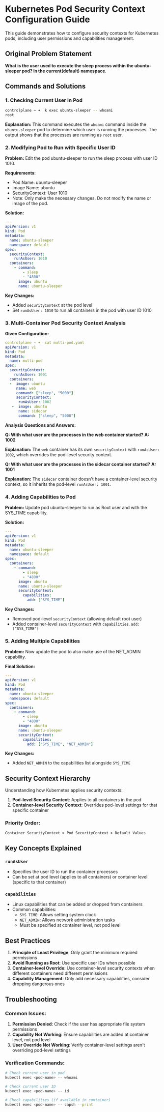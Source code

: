 # Kubernetes Pod Security Context Configuration Guide

This guide demonstrates how to configure security contexts for Kubernetes pods, including user permissions and capabilities management.

## Original Problem Statement

**What is the user used to execute the sleep process within the ubuntu-sleeper pod? In the current(default) namespace.**

## Commands and Solutions

### 1. Checking Current User in Pod

```bash
controlplane ~ ➜  k exec ubuntu-sleeper -- whoami
root
```

**Explanation:** This command executes the `whoami` command inside the `ubuntu-sleeper` pod to determine which user is running the processes. The output shows that the processes are running as `root` user.

### 2. Modifying Pod to Run with Specific User ID

**Problem:** Edit the pod ubuntu-sleeper to run the sleep process with user ID 1010.

**Requirements:**

- Pod Name: ubuntu-sleeper
- Image Name: ubuntu
- SecurityContext: User 1010
- Note: Only make the necessary changes. Do not modify the name or image of the pod.

**Solution:**

```yaml
---
apiVersion: v1
kind: Pod
metadata:
  name: ubuntu-sleeper
  namespace: default
spec:
  securityContext:
    runAsUser: 1010
  containers:
    - command:
        - sleep
        - "4800"
      image: ubuntu
      name: ubuntu-sleeper
```

**Key Changes:**

- Added `securityContext` at the pod level
- Set `runAsUser: 1010` to run all containers in the pod with user ID 1010

### 3. Multi-Container Pod Security Context Analysis

**Given Configuration:**

```yaml
controlplane ~ ➜  cat multi-pod.yaml
apiVersion: v1
kind: Pod
metadata:
  name: multi-pod
spec:
  securityContext:
    runAsUser: 1001
  containers:
  -  image: ubuntu
     name: web
     command: ["sleep", "5000"]
     securityContext:
      runAsUser: 1002
   -  image: ubuntu
      name: sidecar
      command: ["sleep", "5000"]
```

**Analysis Questions and Answers:**

**Q: With what user are the processes in the web container started?**
**A: 1002**

**Explanation:** The `web` container has its own `securityContext` with `runAsUser: 1002`, which overrides the pod-level security context.

**Q: With what user are the processes in the sidecar container started?**
**A: 1001**

**Explanation:** The `sidecar` container doesn't have a container-level security context, so it inherits the pod-level `runAsUser: 1001`.

### 4. Adding Capabilities to Pod

**Problem:** Update pod ubuntu-sleeper to run as Root user and with the SYS_TIME capability.

**Solution:**

```yaml
---
apiVersion: v1
kind: Pod
metadata:
  name: ubuntu-sleeper
  namespace: default
spec:
  containers:
    - command:
        - sleep
        - "4800"
      image: ubuntu
      name: ubuntu-sleeper
      securityContext:
        capabilities:
          add: ["SYS_TIME"]
```

**Key Changes:**

- Removed pod-level `securityContext` (allowing default root user)
- Added container-level `securityContext` with `capabilities.add: ["SYS_TIME"]`

### 5. Adding Multiple Capabilities

**Problem:** Now update the pod to also make use of the NET_ADMIN capability.

**Final Solution:**

```yaml
---
apiVersion: v1
kind: Pod
metadata:
  name: ubuntu-sleeper
  namespace: default
spec:
  containers:
    - command:
        - sleep
        - "4800"
      image: ubuntu
      name: ubuntu-sleeper
      securityContext:
        capabilities:
          add: ["SYS_TIME", "NET_ADMIN"]
```

**Key Changes:**

- Added `NET_ADMIN` to the capabilities list alongside `SYS_TIME`

## Security Context Hierarchy

Understanding how Kubernetes applies security contexts:

1. **Pod-level Security Context**: Applies to all containers in the pod
2. **Container-level Security Context**: Overrides pod-level settings for that specific container

### Priority Order:

```
Container SecurityContext > Pod SecurityContext > Default Values
```

## Key Concepts Explained

### `runAsUser`

- Specifies the user ID to run the container processes
- Can be set at pod level (applies to all containers) or container level (specific to that container)

### `capabilities`

- Linux capabilities that can be added or dropped from containers
- Common capabilities:
  - `SYS_TIME`: Allows setting system clock
  - `NET_ADMIN`: Allows network administration tasks
  - Must be specified at container level, not pod level

## Best Practices

1. **Principle of Least Privilege**: Only grant the minimum required permissions
2. **Avoid Running as Root**: Use specific user IDs when possible
3. **Container-level Override**: Use container-level security contexts when different containers need different permissions
4. **Capability Management**: Only add necessary capabilities, consider dropping dangerous ones

## Troubleshooting

### Common Issues:

1. **Permission Denied**: Check if the user has appropriate file system permissions
2. **Capability Not Working**: Ensure capabilities are added at container level, not pod level
3. **User Override Not Working**: Verify container-level settings aren't overriding pod-level settings

### Verification Commands:

```bash
# Check current user in pod
kubectl exec <pod-name> -- whoami

# Check current user ID
kubectl exec <pod-name> -- id

# Check capabilities (if available in container)
kubectl exec <pod-name> -- capsh --print
```
